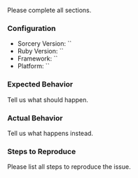Please complete all sections.

### Configuration

- Sorcery Version: ``
- Ruby Version: ``
- Framework: ``
- Platform: ``

### Expected Behavior

Tell us what should happen.

### Actual Behavior

Tell us what happens instead.

### Steps to Reproduce

Please list all steps to reproduce the issue.
